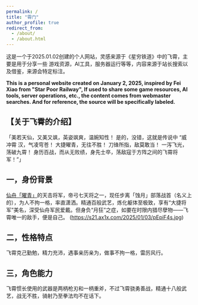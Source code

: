 ```yaml
---
permalink: /
title: "霄门"
author_profile: true
redirect_from: 
  - /about/
  - /about.html
---
```



这是一个于2025.01.02创建的个人网站，灵感来源于《星穷铁道》中的飞霄，主
要是用于分享一些 游戏资源，AI工具，服务器运行等等，内容来源于站长搜索以
及借鉴，来源会特定标注。

**This is a personal website created on January 2, 2025, inspired by Fei Xiao from "Star Poor Railway", If used to share some game resources, AI tools, server operations, etc., the content comes from webmaster searches. And for reference, the source will be specifically labeled.**

## 【关于飞霄的介绍】
「美若天仙，又美又飒，英姿飒爽，温婉知性！ 是的，没错，这就是传说中 “威冲霄   汉，气凌穹苍！ 大捷曜青，无往不胜！ 刀锋所指，敌莫敢当！ 一泻飞光，荡破九霄！ 身历百战，而从无败绩，身先士卒，荡敌寇于方阵之间的飞霄将军！”」

## 一，身份背景
[仙舟「曜青」](https://baike.baidu.com/item/%E4%BB%99%E8%88%9F%E3%80%8C%E6%9B%9C%E9%9D%92%E3%80%8D/63940799?fromModule=lemma_inlink)的天击将军，帝弓七天将之一，现任步离「蚀月」部落战首（名义上的），为人不拘一格，率直潇洒。精通百般武艺，炼化躯体至极致，享有“大捷将军”美名，深受仙舟军民爱戴。但身负“月狂”之症，如要在时限内猎尽孽物——飞霄唯一的敌手，便是自己。
(https://s21.ax1x.com/2025/01/03/pEpiF4s.jpg)


## 二，性格特点
飞霄克己勤勉，精力充沛，遇事亲历亲为，做事不拘一格，雷厉风行。



## 三，角色能力
飞霄惯长使用的武器是两柄枪刃和一柄重斧，不过飞霄骁勇善战，精通十八般武艺，战无不胜，骑射乃至拳法均不在话下。






